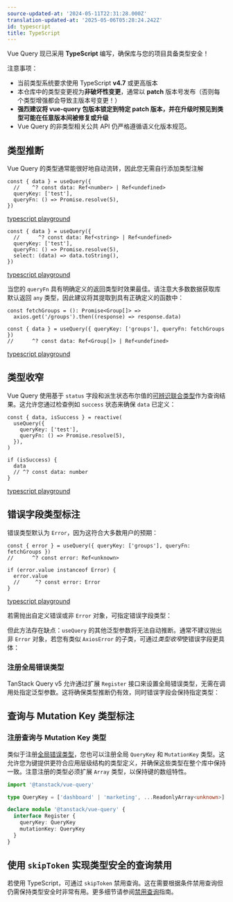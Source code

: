 ```yaml
---
source-updated-at: '2024-05-11T22:31:28.000Z'
translation-updated-at: '2025-05-06T05:28:24.242Z'
id: typescript
title: TypeScript
---
```


Vue Query 现已采用 **TypeScript** 编写，确保库与您的项目具备类型安全！

注意事项：

- 当前类型系统要求使用 TypeScript **v4.7** 或更高版本
- 本仓库中的类型变更视为**非破坏性变更**，通常以 **patch** 版本号发布（否则每个类型增强都会导致主版本号变更！）
- **强烈建议将 vue-query 包版本锁定到特定 patch 版本，并在升级时预见到类型可能在任意版本间被修复或升级**
- Vue Query 的非类型相关公共 API 仍严格遵循语义化版本规范。

## 类型推断

Vue Query 的类型通常能很好地自动流转，因此您无需自行添加类型注解

```tsx
const { data } = useQuery({
  //    ^? const data: Ref<number> | Ref<undefined>
  queryKey: ['test'],
  queryFn: () => Promise.resolve(5),
})
```

[typescript playground](https://www.typescriptlang.org/play?#code/JYWwDg9gTgLgBAbzgVwM4FMCKz1QJ5wC+cAZlBCHAOQACMAhgHaoMDGA1gPQBuOAtAEcc+KgFgAUBNYRm8JABN6DInAC8KDNlx4AFAglw4nTocMA9APwG4Q7QGl0eAFxwA2lRjoWVALoAaa1t8ADFGFx0ASjUAPjgABXIQYAwAOigvCAAbbnQdAFYIgPFCCKA)

```tsx
const { data } = useQuery({
  //      ^? const data: Ref<string> | Ref<undefined>
  queryKey: ['test'],
  queryFn: () => Promise.resolve(5),
  select: (data) => data.toString(),
})
```

[typescript playground](https://www.typescriptlang.org/play?#code/JYWwDg9gTgLgBAbzgVwM4FMCKz1QJ5wC+cAZlBCHAOQACMAhgHaoMDGA1gPQBuOAtAEcc+KgFgAUBNYRm8JABN6DInAC8KDNlx4AFAglw4nTodNwAegH4DcIdoDS6PAC44AbSox0LKgF0ANDZ2+ABijK46AJRqAHxwAArkIMAYAHRQ3hAANtzoOgCskYHihhhZ6KwwEYoM0apxNfSpMBAAyjBQwIwA5lHFhJFAA)

当您的 `queryFn` 具有明确定义的返回类型时效果最佳。请注意大多数数据获取库默认返回 `any` 类型，因此建议将其提取到具有正确定义的函数中：

```tsx
const fetchGroups = (): Promise<Group[]> =>
  axios.get('/groups').then((response) => response.data)

const { data } = useQuery({ queryKey: ['groups'], queryFn: fetchGroups })
//      ^? const data: Ref<Group[]> | Ref<undefined>
```

[typescript playground](https://www.typescriptlang.org/play?#code/JYWwDg9gTgLgBAbzgVwM4FMCKz1QJ5wC+cAZlBCHAOQACMAhgHaoMDGA1gPQBuOAtAEcc+KgFgAUKEiw49AB7AIqUuUpV5i1GPESYeMOjgBxcsjBwAvIjjAAJgC44jZCABGuIhImsIzeCXQYVgALEwgzZSsACgBKRwAFVWAMAB4wswBtAF0APksciThZBSUAOgBzQKiqTnLTMC0Y0phg9EYoqKh0VEhmdBj8uC6e3wxS23oGGK9xHz9rCYYiSxQMbFw8KKQhDYBpdDxHDKo68IaqLIAaOB38ADFGRwCg0PrlQmnxTk4i37gAPQA-EA)

## 类型收窄

Vue Query 使用基于 `status` 字段和派生状态布尔值的[可辨识联合类型](https://www.typescriptlang.org/docs/handbook/typescript-in-5-minutes-func.html#discriminated-unions)作为查询结果。这允许您通过检查例如 `success` 状态来确保 `data` 已定义：

```tsx
const { data, isSuccess } = reactive(
  useQuery({
    queryKey: ['test'],
    queryFn: () => Promise.resolve(5),
  }),
)

if (isSuccess) {
  data
  // ^? const data: number
}
```

[typescript playground](https://www.typescriptlang.org/play?#code/JYWwDg9gTgLgBAbzgVwM4FMCKz1QJ5wC+cAZlBCHAOQACMAhgHaoMDGA1gPQBuOAtAEcc+KgFgAUKEixEcKOnqsYwbuiKlylKr3RUA3BImsIzeEgAm9BgBo4wVAGVkrVulSp1AXjkKlK9AAUaFjCeAEA2lQwbjBUALq2AQCUcJ4AfHAACpr26AB08qgQADaqAQCsSVWGkiRwAfZOLm6oKQgScJ1wlgwSnJydAHoA-BKEEkA)

## 错误字段类型标注

错误类型默认为 `Error`，因为这符合大多数用户的预期：

```tsx
const { error } = useQuery({ queryKey: ['groups'], queryFn: fetchGroups })
//      ^? const error: Ref<unknown>

if (error.value instanceof Error) {
  error.value
  //     ^? const error: Error
}
```

[typescript playground](https://www.typescriptlang.org/play?#code/JYWwDg9gTgLgBAbzgVwM4FMCKz1QJ5wC+cAZlBCHAOQACMAhgHaoMDGA1gPRTr2swBaAI458VALAAoUJFhx6AD2ARUpcpSqLlqCZKkw8YdHADi5ZGDgBeRHGAATAFxxGyEACNcRKVNYRm8CToMKwAFmYQFqo2ABQAlM4ACurAGAA8ERYA2gC6AHzWBVoqAHQA5sExVJxl5mA6cSUwoeiMMTyokMzGVgUdXRgl9vQMcT6SfgG2uORQRNYoGNi4eDFIIisA0uh4zllUtZH1VDkANHAb+ABijM5BIeF1qoRjkpyccJ9fAHoA-OPAEhwGLFVAlVIAQSUKgAolBZjEZtA4nFEFJPkioOi4O84H8pIQgA)

若需抛出自定义错误或非 `Error` 对象，可指定错误字段类型：

但此方法存在缺点：`useQuery` 的其他泛型参数将无法自动推断。通常不建议抛出非 `Error` 对象，若您有类似 `AxiosError` 的子类，可通过*类型收窄*使错误字段更具体：

### 注册全局错误类型

TanStack Query v5 允许通过扩展 `Register` 接口来设置全局错误类型，无需在调用处指定泛型参数。这将确保类型推断仍有效，同时错误字段会保持指定类型：

## 查询与 Mutation Key 类型标注

### 注册查询与 Mutation Key 类型

类似于注册[全局错误类型](#registering-a-global-error)，您也可以注册全局 `QueryKey` 和 `MutationKey` 类型。这允许您为键提供更符合应用层级结构的类型定义，并确保这些类型在整个库中保持一致。注意注册的类型必须扩展 `Array` 类型，以保持键的数组特性。

```ts
import '@tanstack/vue-query'

type QueryKey = ['dashboard' | 'marketing', ...ReadonlyArray<unknown>]

declare module '@tanstack/vue-query' {
  interface Register {
    queryKey: QueryKey
    mutationKey: QueryKey
  }
}
```

## 使用 `skipToken` 实现类型安全的查询禁用

若使用 TypeScript，可通过 `skipToken` 禁用查询。这在需要根据条件禁用查询但仍需保持类型安全时非常有用。更多细节请参阅[禁用查询](./guides/disabling-queries.md)指南。
